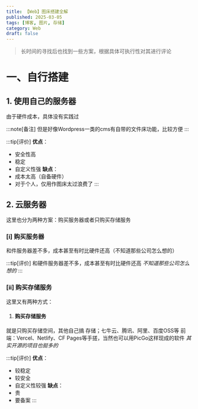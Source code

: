 ```yaml
---
title: 【Web】图床搭建全解
published: 2025-03-05
tags: [博客, 图片, 存储]
category: Web
draft: false
---
```



> 长时间的寻找后也找到一些方案，根据具体可执行性对其进行评论

# 一、自行搭建

## 1. 使用自己的服务器

由于硬件成本，具体没有实践过

:::note[备注]
但是好像Wordpress一类的cms有自带的文件床功能，比较方便
:::

:::tip[评价]
**优点**：
- 安全性高
- 稳定
- 自定义性强
**缺点**：
- 成本太高（自备硬件）
- 对于个人，仅用作图床太过浪费了
:::

## 2. 云服务器

这里也分为两种方案：购买服务器或者只购买存储服务

### [i] 购买服务器

和件服务器差不多，成本甚至有时比硬件还高（不知道那些公司怎么想的）


:::tip[评价]
和硬件服务器差不多，成本甚至有时比硬件还高 *不知道那些公司怎么想的*
:::


### [ii] 购买存储服务

这里又有两种方式：

1. #### 购买存储服务
就是只购买存储空间，其他自己搞
存储；七牛云、腾讯、阿里、百度OSS等
前端：Vercel、Netlify、CF Pages等手搓，当然也可以用PicGo这样现成的软件 *其实开源的项目也挺多的*


:::tip[评价]
**优点**：
- 较稳定
- 较安全
- 自定义性较强
**缺点**：
- 贵
- 要备案
:::
